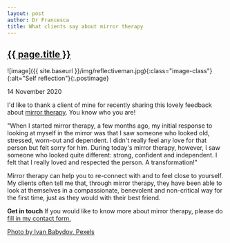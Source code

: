 ```yaml
---
layout: post
author: Dr Francesca
title: What clients say about mirror therapy
---
```


 <h2 class="postheader"><a href="{{ site.baseurl }}{{ page.url }}">{{ page.title }}</a></h2>


![image]({{ site.baseurl }}/img/reflectiveman.jpg){:class="image-class"}{:alt="Self reflection"}{:.postimage}

<p class="blogdate">14 November 2020</p>


I'd like to thank a client of mine for recently sharing this lovely feedback about <a href="https://drfrancesca.co.uk/2020/05/25/Try-mirror-therapy.html">mirror therapy</a>. You know who you are!

"When I started mirror therapy, a few months ago, my initial response to looking at myself in the mirror was that I saw someone who looked old, stressed, worn-out and dependent. I didn't really feel any love for that person but felt sorry for him. During today's mirror therapy, however, I saw someone who looked quite different: strong, confident and independent. I felt that I really loved and respected the person. A transformation!"

Mirror therapy can help you to re-connect with and to feel close to yourself. My clients often tell me that, through mirror therapy, they have been able to look at themselves in a compassionate, benevolent and non-critical way for the first time, just as they would with their best friend.

<strong>Get in touch</strong>
If you would like to know more about mirror therapy, please do <a href="https://drfrancesca.co.uk/contact">fill in my contact form.</a>


<a href="https://www.pexels.com/photo/man-sitting-in-car-with-leather-interior-5636418/">Photo by Ivan Babydov, Pexels</a>



<br>
<div class="sharethis-inline-share-buttons"></div>
<br>

